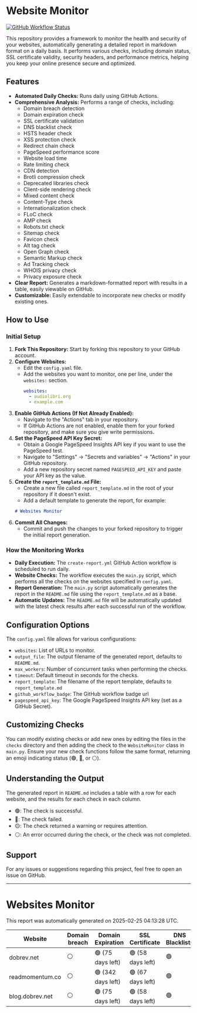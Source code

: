 # Website Monitor

[![GitHub Workflow Status](https://github.com/fabriziosalmi/websites-monitor/actions/workflows/create-report.yml/badge.svg)](https://github.com/fabriziosalmi/websites-monitor/actions/workflows/create-report.yml)

This repository provides a framework to monitor the health and security of your websites, automatically generating a detailed report in markdown format on a daily basis. It performs various checks, including domain status, SSL certificate validity, security headers, and performance metrics, helping you keep your online presence secure and optimized.

## Features

-   **Automated Daily Checks:** Runs daily using GitHub Actions.
-   **Comprehensive Analysis:** Performs a range of checks, including:
    -   Domain breach detection
    -   Domain expiration check
    -   SSL certificate validation
    -   DNS blacklist check
    -   HSTS header check
    -   XSS protection check
    -   Redirect chain check
    -   PageSpeed performance score
    -   Website load time
    -   Rate limiting check
    -   CDN detection
    -   Brotli compression check
    -   Deprecated libraries check
    -   Client-side rendering check
    -    Mixed content check
    -   Content-Type check
    -    Internationalization check
    -   FLoC check
    -    AMP check
    -   Robots.txt check
    -   Sitemap check
    -   Favicon check
    -   Alt tag check
    -   Open Graph check
    -   Semantic Markup check
    -   Ad Tracking check
    -   WHOIS privacy check
    -   Privacy exposure check
-   **Clear Report:** Generates a markdown-formatted report with results in a table, easily viewable on GitHub.
-   **Customizable:** Easily extendable to incorporate new checks or modify existing ones.

## How to Use

### Initial Setup

1.  **Fork This Repository:** Start by forking this repository to your GitHub account.
2.  **Configure Websites:**
    *   Edit the `config.yaml` file.
    *   Add the websites you want to monitor, one per line, under the `websites:` section.
        ```yaml
        websites:
          - audiolibri.org
          - example.com
        ```
3.  **Enable GitHub Actions (If Not Already Enabled):**
    *   Navigate to the "Actions" tab in your repository.
    *   If GitHub Actions are not enabled, enable them for your forked repository, and make sure you give write permissions.
4.  **Set the PageSpeed API Key Secret:**
    *   Obtain a Google PageSpeed Insights API key if you want to use the PageSpeed test.
    *   Navigate to "Settings" -> "Secrets and variables" -> "Actions" in your GitHub repository.
    *   Add a new repository secret named `PAGESPEED_API_KEY` and paste your API key as the value.
5.  **Create the `report_template.md` File:**
    *   Create a new file called `report_template.md` in the root of your repository if it doesn't exist.
    *   Add a default template to generate the report, for example:
    ```markdown
    # Websites Monitor
    ```
6.  **Commit All Changes:**
    *   Commit and push the changes to your forked repository to trigger the initial report generation.

### How the Monitoring Works

-   **Daily Execution:** The `create-report.yml` GitHub Action workflow is scheduled to run daily.
-   **Website Checks:** The workflow executes the `main.py` script, which performs all the checks on the websites specified in `config.yaml`.
-   **Report Generation:** The `main.py` script automatically generates the report in the `README.md` file using the `report_template.md` as a base.
-   **Automatic Updates:** The `README.md` file will be automatically updated with the latest check results after each successful run of the workflow.

## Configuration Options

The `config.yaml` file allows for various configurations:

-   `websites`: List of URLs to monitor.
-   `output_file`: The output filename of the generated report, defaults to `README.md`.
-   `max_workers`: Number of concurrent tasks when performing the checks.
-   `timeout`: Default timeout in seconds for the checks.
-   `report_template`: The filename of the report template, defaults to `report_template.md`
-   `github_workflow_badge`: The GitHub workflow badge url
-    `pagespeed_api_key`: The Google PageSpeed Insights API key (set as a GitHub Secret).

## Customizing Checks

You can modify existing checks or add new ones by editing the files in the `checks` directory and then adding the check to the `WebsiteMonitor` class in `main.py`. Ensure your new check functions follow the same format, returning an emoji indicating status (🟢, 🔴, or ⚪).

## Understanding the Output

The generated report in `README.md` includes a table with a row for each website, and the results for each check in each column.

-  🟢: The check is successful.
-  🔴: The check failed.
-  🟡: The check returned a warning or requires attention.
-  ⚪: An error occurred during the check, or the check was not completed.

## Support

For any issues or suggestions regarding this project, feel free to open an issue on GitHub.

---


# Websites Monitor


This report was automatically generated on 2025-02-25 04:13:28 UTC.

| Website | Domain breach | Domain Expiration | SSL Certificate | DNS Blacklists | DomainsBlacklists | HSTS | XSS Protection | Redirect chains | Pagespeed | Load Time | Rate Limiting | CDN | Brotli | Deprecated Libraries | Client Rendering | Mixed Content | Content-Type | i18n | FLoC | AMP | Robots.txt | Sitemap | Favicon | Alt Tags | Open Graph | Semantic Markup | Ad Tracking | WHOIS Privacy | Privacy Exposure |
|---------|---|---|---|---|---|---|---|---|---|---|---|---|---|---|---|---|---|---|---|---|---|---|---|---|---|---|---|---|---|
dobrev.net | ⚪ | 🟢 (75 days left) | 🟢 (58 days left) | 🟢 | 🟢 | ⚪ | ⚪ | 🟢 | 100 | ⚪ | 🟢 | ⚪ | ⚪ | ⚪ | ⚪ | ⚪ | ⚪ | ⚪ | ⚪ | 🔴 | 🟢 | 🔴 | 🟢 | ⚪ | ⚪ | 🔴 | 🟢 | 🔴 | ⚪ |
readmomentum.co | ⚪ | 🟢 (342 days left) | 🟢 (67 days left) | 🟢 | 🟢 | 🔴 | 🔴 | 🟢 | 98 | 🟢 | 🔴 | 🟢 | 🟢 | 🟡 | 🔴 | 🟢 | 🟢 | 🟢 | 🔴 | 🔴 | 🟢 | 🔴 | 🟢 | 🟢 | 🟢 | 🔴 | 🟢 | 🟢 | 🟢 |
blog.dobrev.net | ⚪ | 🟢 (75 days left) | 🟢 (58 days left) | 🟢 | 🟢 | ⚪ | ⚪ | 🟢 | 99 | ⚪ | 🟢 | ⚪ | ⚪ | ⚪ | ⚪ | ⚪ | ⚪ | ⚪ | ⚪ | 🔴 | 🟢 | 🔴 | 🟢 | ⚪ | ⚪ | 🔴 | 🟢 | 🔴 | ⚪ |
